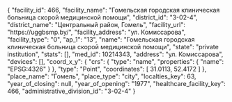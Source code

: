 {
    "facility_id": 466,
    "facility_name": "Гомельская городская клиническая больница скорой медицинской помощи",
    "district_id": "3-02-4",
    "district_name": "Центральный район, Гомель",
    "facility_url": "https:\/\/uggbsmp.by\/",
    "facility_address": "ул. Комиссарова",
    "facility_type": "0",
    "ap_1": "13",
    "name": "Гомельская городская клиническая больница скорой медицинской помощи",
    "state": "private institution",
    "stats": [],
    "med_id": 10214343,
    "address": "ул. Комиссарова",
    "devices": [],
    "coord_x_y": {
        "crs": {
            "type": "name",
            "properties": {
                "name": "EPSG:4326"
            }
        },
        "type": "Point",
        "coordinates": [
            31.0113,
            52.4172
        ]
    },
    "place_name": "Гомель",
    "place_type": "city",
    "localties_key": 63,
    "year_of_closing": null,
    "year_of_opening": "1977",
    "healthcare_facility_key": 466,
    "administrative_division_id": "3-02-4"
}